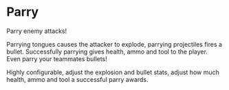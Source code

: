# Parry

Parry enemy attacks!

Parrying tongues causes the attacker to explode, parrying projectiles fires a
bullet. Successfully parrying gives health, ammo and tool to the player.
Even parry your teammates bullets!

Highly configurable, adjust the explosion and bullet stats, adjust how much
health, ammo and tool a successful parry awards.
